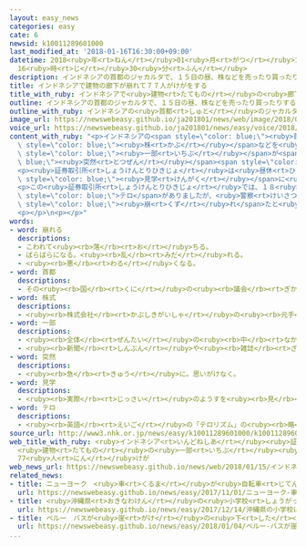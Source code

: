 ```yaml
---
layout: easy_news
categories: easy
cate: 6
newsid: k10011289601000
last_modified_at: '2018-01-16T16:30:00+09:00'
datetime: 2018<ruby>年<rt>ねん</rt></ruby>01<ruby>月<rt>がつ</rt></ruby>16<ruby>日<rt>にち</rt></ruby>
  16<ruby>時<rt>じ</rt></ruby>30<ruby>分<rt>ふん</rt></ruby>
description: インドネシアの首都のジャカルタで、１５日の昼、株などを売ったり買ったりする証券取引所で、廊下の一部が突然崩れて落ちました。
title: インドネシアで建物の廊下が崩れて７７人がけがをする
title_with_ruby: インドネシアで<ruby>建物<rt>たてもの</rt></ruby>の<ruby>廊下<rt>ろうか</rt></ruby>が<ruby>崩<rt>くず</rt></ruby>れて７７<ruby>人<rt>にん</rt></ruby>がけがをする
outline: インドネシアの首都のジャカルタで、１５日の昼、株などを売ったり買ったりする証券取引所で、廊下の一部が突然崩れて落ちました。
outline_with_ruby: インドネシアの<ruby>首都<rt>しゅと</rt></ruby>のジャカルタで、１５<ruby>日<rt>にち</rt></ruby>の<ruby>昼<rt>ひる</rt></ruby>、<ruby>株<rt>かぶ</rt></ruby>などを<ruby>売<rt>う</rt></ruby>ったり<ruby>買<rt>か</rt></ruby>ったりする<ruby>証券取引所<rt>しょうけんとりひきじょ</rt></ruby>で、<ruby>廊下<rt>ろうか</rt></ruby>の<ruby>一部<rt>いちぶ</rt></ruby>が<ruby>突然<rt>とつぜん</rt></ruby><ruby>崩<rt>くず</rt></ruby>れて<ruby>落<rt>お</rt></ruby>ちました。
image_url: https://newswebeasy.github.io/ja201801/news/web/image/2018/01/15/K10011289601_1801152103_1801152103_01_03.jpg
voice_url: https://newswebeasy.github.io/ja201801/news/easy/voice/2018/01/16/k10011289601000.mp3
content_with_ruby: "<p>インドネシアの<span style=\"color: blue;\"><ruby>首都<rt>しゅと</rt></ruby></span>のジャカルタで、１５<ruby>日<rt>にち</rt></ruby>の<ruby>昼<rt>ひる</rt></ruby>、<span\
  \ style=\"color: blue;\"><ruby>株<rt>かぶ</rt></ruby></span>などを<ruby>売<rt>う</rt></ruby>ったり<ruby>買<rt>か</rt></ruby>ったりする<ruby>証券取引所<rt>しょうけんとりひきじょ</rt></ruby>で、<ruby>廊下<rt>ろうか</rt></ruby>の<span\
  \ style=\"color: blue;\"><ruby>一部<rt>いちぶ</rt></ruby></span>が<span style=\"color:\
  \ blue;\"><ruby>突然<rt>とつぜん</rt></ruby></span><span style=\"color: blue;\"><ruby>崩<rt>くず</rt></ruby>れ</span>て<ruby>落<rt>お</rt></ruby>ちました。</p>\n\
  <p><ruby>証券取引所<rt>しょうけんとりひきじょ</rt></ruby>は<ruby>昼休<rt>ひるやす</rt></ruby>みで、<ruby>建物<rt>たてもの</rt></ruby>の<ruby>中<rt>なか</rt></ruby>には<span\
  \ style=\"color: blue;\"><ruby>見学<rt>けんがく</rt></ruby></span>に<ruby>来<rt>き</rt></ruby>ていた<ruby>大学生<rt>だいがくせい</rt></ruby>も<ruby>大勢<rt>おおぜい</rt></ruby>いました。<ruby>警察<rt>けいさつ</rt></ruby>によると、７７<ruby>人<rt>にん</rt></ruby>がけがをしました。</p>\n\
  <p>この<ruby>証券取引所<rt>しょうけんとりひきじょ</rt></ruby>では、１８<ruby>年<rt>ねん</rt></ruby><ruby>前<rt>まえ</rt></ruby>に１０<ruby>人<rt>にん</rt></ruby>が<ruby>亡<rt>な</rt></ruby>くなる<span\
  \ style=\"color: blue;\">テロ</span>がありましたが、<ruby>警察<rt>けいさつ</rt></ruby>は、<ruby>事故<rt>じこ</rt></ruby>で<ruby>廊下<rt>ろうか</rt></ruby>が<span\
  \ style=\"color: blue;\"><ruby>崩<rt>くず</rt></ruby>れ</span>たと<ruby>考<rt>かんが</rt></ruby>えて<ruby>調<rt>しら</rt></ruby>べています。</p>\n\
  <p></p>\n<p></p>"
words:
- word: 崩れる
  descriptions:
  - こわれて<ruby><rb>落</rb><rt>お</rt></ruby>ちる。
  - ばらばらになる。<ruby><rb>乱</rb><rt>みだ</rt></ruby>れる。
  - <ruby><rb>悪</rb><rt>わる</rt></ruby>くなる。
- word: 首都
  descriptions:
  - その<ruby><rb>国</rb><rt>くに</rt></ruby>の<ruby><rb>議会</rb><rt>ぎかい</rt></ruby>や<ruby><rb>中心</rb><rt>ちゅうしん</rt></ruby>になる<ruby><rb>役所</rb><rt>やくしょ</rt></ruby>のある<ruby><rb>都市</rb><rt>とし</rt></ruby>。<ruby><rb>日本</rb><rt>にっぽん</rt></ruby>の<ruby><rb>東京</rb><rt>とうきょう</rt></ruby>、アメリカのワシントンなど。<ruby><rb>首府</rb><rt>しゅふ</rt></ruby>。
- word: 株式
  descriptions:
  - <ruby><rb>株式会社</rb><rt>かぶしきがいしゃ</rt></ruby>の<ruby><rb>元手</rb><rt>もとで</rt></ruby>の<ruby><rb>単位</rb><rt>たんい</rt></ruby>。<ruby><rb>総額</rb><rt>そうがく</rt></ruby>を<ruby><rb>均等</rb><rt>きんとう</rt></ruby>に<ruby><rb>分</rb><rt>わ</rt></ruby>けた、その<ruby><rb>一</rb><rt>ひと</rt></ruby>つ<ruby><rb>一</rb><rt>ひと</rt></ruby>つをいう。
- word: 一部
  descriptions:
  - <ruby><rb>全体</rb><rt>ぜんたい</rt></ruby>の<ruby><rb>中</rb><rt>なか</rt></ruby>の、ある<ruby><rb>部分</rb><rt>ぶぶん</rt></ruby>。
  - <ruby><rb>新聞</rb><rt>しんぶん</rt></ruby>や<ruby><rb>雑誌</rb><rt>ざっし</rt></ruby>などを<ruby><rb>数</rb><rt>かぞ</rt></ruby>えるときの、<ruby><rb>一</rb><rt>ひと</rt></ruby>つ。
- word: 突然
  descriptions:
  - <ruby><rb>急</rb><rt>きゅう</rt></ruby>に。思いがけなく。
- word: 見学
  descriptions:
  - <ruby><rb>実際</rb><rt>じっさい</rt></ruby>のようすを<ruby><rb>見</rb><rt>み</rt></ruby>て、<ruby><rb>知識</rb><rt>ちしき</rt></ruby>を<ruby><rb>広</rb><rt>ひろ</rt></ruby>めること。
- word: テロ
  descriptions:
  - <ruby><rb>英語</rb><rt>えいご</rt></ruby>の「テロリズム」の<ruby><rb>略</rb><rt>りゃく</rt></ruby>。<ruby><rb>政治的</rb><rt>せいじてき</rt></ruby>な<ruby><rb>目的</rb><rt>もくてき</rt></ruby>を<ruby><rb>成</rb><rt>な</rt></ruby>しとげるためには、<ruby><rb>人</rb><rt>ひと</rt></ruby>の<ruby><rb>命</rb><rt>いのち</rt></ruby>をうばうような<ruby><rb>暴力</rb><rt>ぼうりょく</rt></ruby>を<ruby><rb>使</rb><rt>つか</rt></ruby>ってもよいとする<ruby><rb>考</rb><rt>かんが</rt></ruby>え。また、そのような<ruby><rb>考</rb><rt>かんが</rt></ruby>えで<ruby><rb>起</rb><rt>お</rt></ruby>こす<ruby><rb>事件</rb><rt>じけん</rt></ruby>。
source_url: http://www3.nhk.or.jp/news/easy/k10011289601000/k10011289601000.html
web_title_with_ruby: <ruby>インドネシア<rt>いんどねしあ</rt></ruby><ruby>証券<rt>しょうけん</rt></ruby><ruby>取引所<rt>とりひきじょ</rt></ruby>
  <ruby>建物<rt>たてもの</rt></ruby>の<ruby>一部<rt>いちぶ</rt></ruby><ruby>崩壊<rt>ほうかい</rt></ruby>
  77<ruby>人<rt>にん</rt></ruby>けが
web_news_url: https://newswebeasy.github.io/news/web/2018/01/15/インドネシア証券取引所-建物の一部崩壊-77人けが
related_news:
- title: ニューヨーク　<ruby>車<rt>くるま</rt></ruby>が<ruby>自転車<rt>じてんしゃ</rt></ruby>などをはねて８<ruby>人<rt>にん</rt></ruby>が<ruby>亡<rt>な</rt></ruby>くなる
  url: https://newswebeasy.github.io/news/easy/2017/11/01/ニューヨーク-車が自転車などをはねて8人が亡くなる
- title: <ruby>沖縄県<rt>おきなわけん</rt></ruby>の<ruby>小学校<rt>しょうがっこう</rt></ruby>にアメリカ<ruby>軍<rt>ぐん</rt></ruby>のヘリコプターから<ruby>窓<rt>まど</rt></ruby>が<ruby>落<rt>お</rt></ruby>ちる
  url: https://newswebeasy.github.io/news/easy/2017/12/14/沖縄県の小学校にアメリカ軍のヘリコプターから窓が落ちる
- title: ペルー　バスが<ruby>崖<rt>がけ</rt></ruby>の<ruby>下<rt>した</rt></ruby>に<ruby>落<rt>お</rt></ruby>ちて４８<ruby>人<rt>にん</rt></ruby>が<ruby>亡<rt>な</rt></ruby>くなる
  url: https://newswebeasy.github.io/news/easy/2018/01/04/ペルー-バスが崖の下に落ちて48人が亡くなる
...
```

